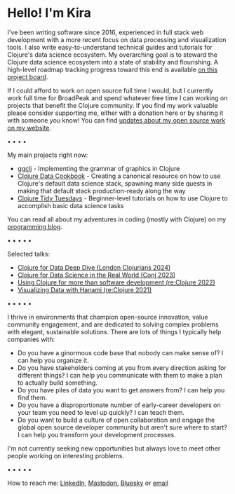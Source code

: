 # Hello! I'm Kira

I've been writing software since 2016, experienced in full stack web development with a more recent focus on data processing and visualization tools. I also write easy-to-understand technical guides and tutorials for Clojure's data science ecosystem. My overarching goal is to steward the Clojure data science ecosystem into a state of stability and flourishing. A high-level roadmap tracking progress toward this end is available [on this project board](https://github.com/users/kiramclean/projects/4/).

If I could afford to work on open source full time I would, but I currently work full time for BroadPeak and spend whatever free time I can working on projects that benefit the Clojure community. If you find my work valuable please consider supporting me, either with a donation here or by sharing it with someone you know! You can find [updates about my open source work on my website](https://codewithkira.com/tags/oss-updates.html). 

• • • • 

My main projects right now:
- [ggclj](https://github.com/kiramclean/ggclj) - Implementing the grammar of graphics in Clojure
- [Clojure Data Cookbook](https://github.com/scicloj/clojure-data-cookbook) - Creating a canonical resource on how to use Clojure's default data science stack, spawning many side quests in making that default stack production-ready along the way
- [Clojure Tidy Tuesdays](https://github.com/kiramclean/clojure-tidy-tuesdays/) - Beginner-level tutorials on how to use Clojure to accomplish basic data science tasks

You can read all about my adventures in coding (mostly with Clojure) on my [programming blog](https://codewithkira.com/).

• • • • •

Selected talks:
- [Clojure for Data Deep Dive (London Clojurians 2024)](https://www.youtube.com/watch?v=eUFf3-og_-Y)
- [Clojure for Data Science in the Real World (Conj 2023)](https://www.youtube.com/watch?v=MguatDl5u2Q)
- [Using Clojure for more than software development (re:Clojure 2022)](https://www.youtube.com/watch?v=BxVtQM6FPHU)
- [Visualizing Data with Hanami (re:Clojure 2021)](https://www.youtube.com/watch?v=C3kwcAJWJmE)

• • • • •

I thrive in environments that champion open-source innovation, value community engagement, and are dedicated to solving complex problems with elegant, sustainable solutions. There are lots of things I typically help companies with:

- Do you have a ginormous code base that nobody can make sense of? I can help you organize it.
- Do you have stakeholders coming at you from every direction asking for different things? I can help you communicate with them to make a plan to actually build something.
- Do you have piles of data you want to get answers from? I can help you find them.
- Do you have a disproportionate number of early-career developers on your team you need to level up quickly? I can teach them.
- Do you want to build a culture of open collaboration and engage the global open source developer community but aren't sure where to start? I can help you transform your development processes.

I'm not currently seeking new opportunities but always love to meet other people working on interesting problems.

• • • • •

How to reach me: [LinkedIn](https://www.linkedin.com/in/kirahowe/), [Mastodon](https://indieweb.social/@kira), [Bluesky](https://bsky.app/profile/kirahowe.bsky.social) or [email](mailto:contact@kirahowe.com)


